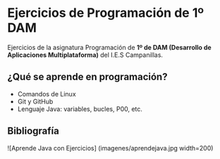# Ejercicios de Programación de 1º DAM

Ejercicios de la asignatura Programación de **1º de DAM (Desarrollo de Aplicaciones Multiplataforma)** del I.E.S Campanillas.

## ¿Qué se aprende en programación?

* Comandos de Linux
* Git y GitHub
* Lenguaje Java: variables, bucles, P00, etc.

## Bibliografía

![Aprende Java con Ejercicios] (imagenes/aprendejava.jpg  width=200)

 







